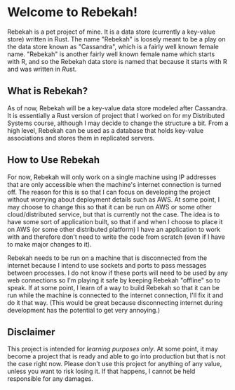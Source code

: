 # Welcome to Rebekah!

Rebekah is a pet project of mine. It is a data store (currently a key-value store)
written in Rust. The name "Rebekah" is loosely meant to be a play on the data store known
as "Cassandra", which is a fairly well known female name. "Rebekah" is another fairly
well known female name which starts with R, and so the Rebekah data store is named that
because it starts with R and was written in *R*ust. 

## What is Rebekah?
As of now, Rebekah will be a key-value data store modeled after Cassandra. It is essentially a 
Rust version of project that I worked on for my Distributed Systems course, although I may 
decide to change the structure a bit. From a high level, Rebekah can be used as a database that
holds key-value associations and stores them in replicated servers.

## How to Use Rebekah
For now, Rebekah will only work on a single machine using IP addresses that are only accessible
when the machine's internet connection is turned off. The reason for this is so that I can focus on
developing the project without worrying about deployment details such as AWS. At some point, 
I may choose to change this so that it can be run on AWS or some other cloud/distributed service,
but that is currently not the case. The idea is to have some sort of application built, so that 
if and when I choose to place it on AWS (or some other distributed platform) I have an application
to work with and therefore don't need to write the code from scratch (even if I have to make major
changes to it).

Rebekah needs to be run on a machine that is disconnected from
the internet because I intend to use sockets and ports to pass messages between processes.
I do not know if these ports will need to be used by any web connections so I'm playing it safe
by keeping Rebekah "offline" so to speak. If at some point, I learn of a way to build Rebekah so that
it can be run while the machine is connected to the internet connection, I'll fix it and do it that
way. (This would be great because disconnecting internet during development has the potential to 
get very annoying.)

## Disclaimer
This project is intended for _learning purposes only_. At some point, it may become a project
that is ready and able to go into production but that is not the case right now. Please don't use 
this project for anything of any value, unless you want to risk losing it. If that happens, I cannot
be held responsible for any damages.
